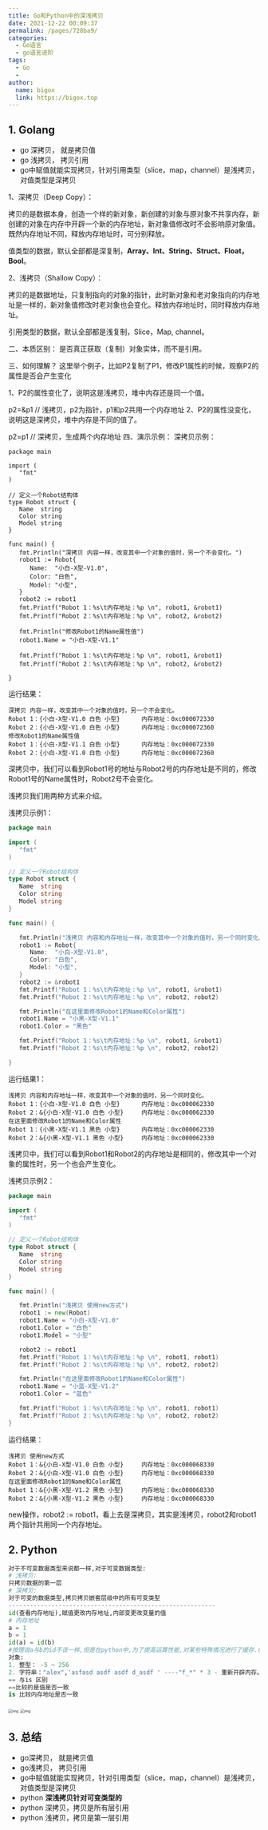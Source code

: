 ```yaml
---
title: Go和Python中的深浅拷贝
date: 2021-12-22 00:09:37
permalink: /pages/728ba9/
categories:
  - Go语言
  - go语言进阶
tags:
  - Go
  - 
author: 
  name: bigox
  link: https://bigox.top
---
```

## 1. Golang

- go 深拷贝， 就是拷贝值
- go 浅拷贝， 拷贝引用
- go中赋值就能实现拷贝，针对引用类型（slice，map，channel）是浅拷贝，对值类型是深拷贝

1、深拷贝（Deep Copy）：

拷贝的是数据本身，创造一个样的新对象，新创建的对象与原对象不共享内存，新创建的对象在内存中开辟一个新的内存地址，新对象值修改时不会影响原对象值。既然内存地址不同，释放内存地址时，可分别释放。

值类型的数据，默认全部都是深复制，**Array、Int、String、Struct、Float，Bool**。

2、浅拷贝（Shallow Copy）：

拷贝的是数据地址，只复制指向的对象的指针，此时新对象和老对象指向的内存地址是一样的，新对象值修改时老对象也会变化。释放内存地址时，同时释放内存地址。

引用类型的数据，默认全部都是浅复制，Slice，Map,  channel。

二、本质区别：
是否真正获取（复制）对象实体，而不是引用。

三、如何理解？
这里举个例子，比如P2复制了P1，修改P1属性的时候，观察P2的属性是否会产生变化

1、P2的属性变化了，说明这是浅拷贝，堆中内存还是同一个值。

p2=&p1 // 浅拷贝，p2为指针，p1和p2共用一个内存地址
2、P2的属性没变化，说明这是深拷贝，堆中内存是不同的值了。

p2=p1 // 深拷贝，生成两个内存地址
四、演示示例：
深拷贝示例：

```golang
package main

import (
   "fmt"
)

// 定义一个Robot结构体
type Robot struct {
   Name  string
   Color string
   Model string
}

func main() {
   fmt.Println("深拷贝 内容一样，改变其中一个对象的值时，另一个不会变化。")
   robot1 := Robot{
      Name:  "小白-X型-V1.0",
      Color: "白色",
      Model: "小型",
   }
   robot2 := robot1
   fmt.Printf("Robot 1：%s\t内存地址：%p \n", robot1, &robot1)
   fmt.Printf("Robot 2：%s\t内存地址：%p \n", robot2, &robot2)

   fmt.Println("修改Robot1的Name属性值")
   robot1.Name = "小白-X型-V1.1"

   fmt.Printf("Robot 1：%s\t内存地址：%p \n", robot1, &robot1)
   fmt.Printf("Robot 2：%s\t内存地址：%p \n", robot2, &robot2)

}
```

运行结果：

```
深拷贝 内容一样，改变其中一个对象的值时，另一个不会变化。
Robot 1：{小白-X型-V1.0 白色 小型}      内存地址：0xc000072330
Robot 2：{小白-X型-V1.0 白色 小型}      内存地址：0xc000072360
修改Robot1的Name属性值
Robot 1：{小白-X型-V1.1 白色 小型}      内存地址：0xc000072330
Robot 2：{小白-X型-V1.0 白色 小型}      内存地址：0xc000072360
```

深拷贝中，我们可以看到Robot1号的地址与Robot2号的内存地址是不同的，修改Robot1号的Name属性时，Robot2号不会变化。

浅拷贝我们用两种方式来介绍。

浅拷贝示例1：

```go
package main

import (
   "fmt"
)

// 定义一个Robot结构体
type Robot struct {
   Name  string
   Color string
   Model string
}

func main() {

   fmt.Println("浅拷贝 内容和内存地址一样，改变其中一个对象的值时，另一个同时变化。")
   robot1 := Robot{
      Name:  "小白-X型-V1.0",
      Color: "白色",
      Model: "小型",
   }
   robot2 := &robot1
   fmt.Printf("Robot 1：%s\t内存地址：%p \n", robot1, &robot1)
   fmt.Printf("Robot 2：%s\t内存地址：%p \n", robot2, robot2)

   fmt.Println("在这里面修改Robot1的Name和Color属性")
   robot1.Name = "小黑-X型-V1.1"
   robot1.Color = "黑色"

   fmt.Printf("Robot 1：%s\t内存地址：%p \n", robot1, &robot1)
   fmt.Printf("Robot 2：%s\t内存地址：%p \n", robot2, robot2)

}
```

运行结果1：

```
浅拷贝 内容和内存地址一样，改变其中一个对象的值时，另一个同时变化。
Robot 1：{小白-X型-V1.0 白色 小型}      内存地址：0xc000062330
Robot 2：&{小白-X型-V1.0 白色 小型}     内存地址：0xc000062330
在这里面修改Robot1的Name和Color属性
Robot 1：{小黑-X型-V1.1 黑色 小型}      内存地址：0xc000062330
Robot 2：&{小黑-X型-V1.1 黑色 小型}     内存地址：0xc000062330
```

浅拷贝中，我们可以看到Robot1和Robot2的内存地址是相同的，修改其中一个对象的属性时，另一个也会产生变化。

浅拷贝示例2：

```go
package main

import (
   "fmt"
)

// 定义一个Robot结构体
type Robot struct {
   Name  string
   Color string
   Model string
}

func main() {

   fmt.Println("浅拷贝 使用new方式")
   robot1 := new(Robot)
   robot1.Name = "小白-X型-V1.0"
   robot1.Color = "白色"
   robot1.Model = "小型"

   robot2 := robot1
   fmt.Printf("Robot 1：%s\t内存地址：%p \n", robot1, robot1)
   fmt.Printf("Robot 2：%s\t内存地址：%p \n", robot2, robot2)

   fmt.Println("在这里面修改Robot1的Name和Color属性")
   robot1.Name = "小蓝-X型-V1.2"
   robot1.Color = "蓝色"

   fmt.Printf("Robot 1：%s\t内存地址：%p \n", robot1, robot1)
   fmt.Printf("Robot 2：%s\t内存地址：%p \n", robot2, robot2)
}
```

运行结果：

```
浅拷贝 使用new方式
Robot 1：&{小白-X型-V1.0 白色 小型}     内存地址：0xc000068330
Robot 2：&{小白-X型-V1.0 白色 小型}     内存地址：0xc000068330
在这里面修改Robot1的Name和Color属性
Robot 1：&{小黑-X型-V1.2 黑色 小型}     内存地址：0xc000068330
Robot 2：&{小黑-X型-V1.2 黑色 小型}     内存地址：0xc000068330
```

new操作，robot2 := robot1，看上去是深拷贝，其实是浅拷贝，robot2和robot1两个指针共用同一个内存地址。

## 2. Python

```python
对于不可变数据类型来说都一样,对于可变数据类型:
# 浅拷贝:
只拷贝数据的第一层
# 深拷贝:
对于可变的数据类型,拷贝拷贝嵌套层级中的所有可变类型
----------------------------------------------------------
id(查看内存地址),赋值更改内存地址,内部变更改变量的值
# 内存地址
a = 1
b = 1
id(a) = id(b)
#按理说a与b的id不该一样,但是在python中,为了提高运算性能,对某些特殊情况进行了缓存.(小数据池)缓存
对象:
1. 整型： -5 ~ 256
2. 字符串："alex",'asfasd asdf asdf d_asdf ' ----"f_*" * 3 - 重新开辟内存。
== 与is 区别
==比较的是值是否一致
is 比较内存地址是否一致
```

<img src="https://raw.githubusercontent.com/daniuEvan/pictrues/main/Typora/700-20211222003346107.png" alt="img" style="zoom:50%;" />

<img src="https://raw.githubusercontent.com/daniuEvan/pictrues/main/Typora/702.png" alt="img" style="zoom:50%;" />

## 3. 总结

- go深拷贝， 就是拷贝值
- go浅拷贝， 拷贝引用
- go中赋值就能实现拷贝，针对引用类型（slice，map，channel）是浅拷贝，对值类型是深拷贝
- python **深浅拷贝针对可变类型的**
- python 深拷贝，拷贝是所有层引用
- python 浅拷贝，拷贝是第一层引用






